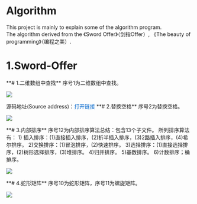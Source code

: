 # Algorithm
  This project is mainly to explain some of the algorithm program.   
  The algorithm derived from the 《Sword Offer》（剑指Offer）, 
    《The beauty of programming》（编程之美）.  
  <h1>1.Sword-Offer</h1>
  **# 1.二维数组中查找**  
  序号1为二维数组中查找。  
  <p><img src="http://img.blog.csdn.net/20160407205044317?watermark/2/text/aHR0cDovL2Jsb2cuY3Nkbi5uZXQv/font/5a6L5L2T/fontsize/400/fill/I0JBQkFCMA==/dissolve/70/gravity/SouthEast" /></p>
    源码地址(Source address)：<a href="https://github.com/wuping5719/Algorithm/blob/master/1-Sword-Offer/1-FindInPartiallySortedMatrix.java" target="_blank" style="cursor: pointer; color: rgb(0, 102, 204); text-decoration: none;">打开链接</a> 
  **# 2.替换空格**  
  序号2为替换空格。
  <p><img src="http://img.blog.csdn.net/20160408152810832?watermark/2/text/aHR0cDovL2Jsb2cuY3Nkbi5uZXQv/font/5a6L5L2T/fontsize/400/fill/I0JBQkFCMA==/dissolve/70/gravity/Center" /></p>
  **# 3.内部排序**  
  序号12为内部排序算法总结：包含13个子文件。  
所列排序算法有：  
    1) 插入排序：(1)直接插入排序，(2)折半插入排序，(3)2路插入排序，(4)希尔排序。  
    2)交换排序：(1)冒泡排序，(2)快速排序。  
    3)选择排序：(1)直接选择排序，(2)树形选择排序，(3)堆排序。  
    4)归并排序。  
    5)基数排序。  
    6)计数排序；桶排序。
  <p><img src="http://img.blog.csdn.net/20160416161924296?watermark/2/text/aHR0cDovL2Jsb2cuY3Nkbi5uZXQv/font/5a6L5L2T/fontsize/400/fill/I0JBQkFCMA==/dissolve/70/gravity/SouthEast" /></p>
  **# 4.蛇形矩阵**  
  序号10为蛇形矩阵，序号11为螺旋矩阵。 
  <p><img src="http://img.blog.csdn.net/20160428105514716?watermark/2/text/aHR0cDovL2Jsb2cuY3Nkbi5uZXQv/font/5a6L5L2T/fontsize/400/fill/I0JBQkFCMA==/dissolve/70/gravity/SouthEast" /></p>
